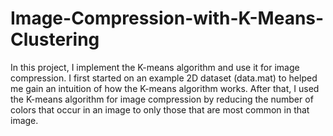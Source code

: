 
# Image-Compression-with-K-Means-Clustering



In this project, I implement the K-means algorithm and use it for image compression. I first started on an example 2D dataset (data.mat) to helped me gain an intuition of how the K-means algorithm works. After that, I used the K-means algorithm for image compression by reducing the number of colors that occur in an image to only those that are most common in that image.
